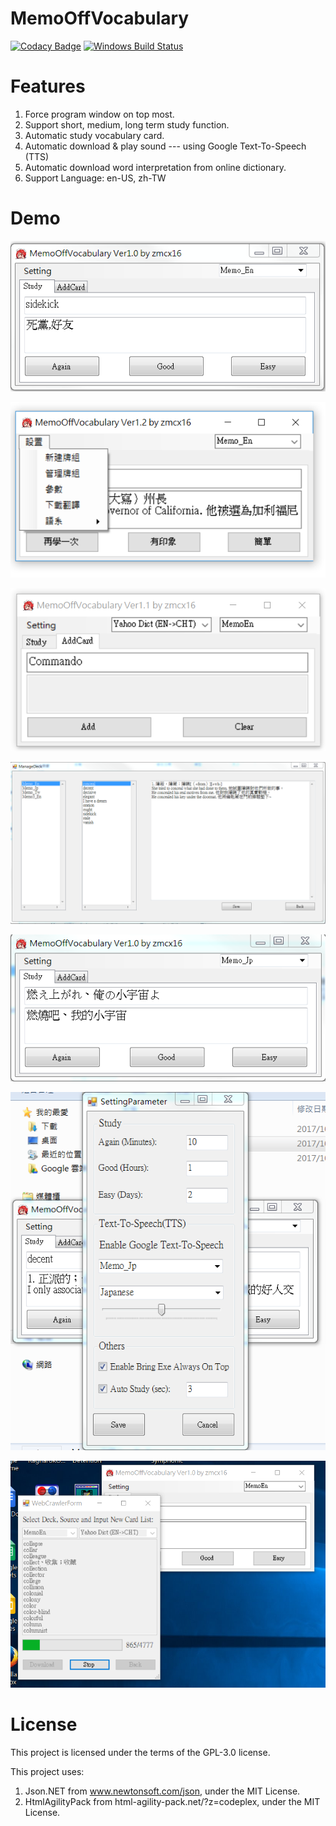 # MemoOffVocabulary
[![Codacy Badge](https://api.codacy.com/project/badge/Grade/5e7eb9f13561473f855a26a75b109969)](https://www.codacy.com/app/zmcx16/MemoOffVocabulary?utm_source=github.com&utm_medium=referral&utm_content=zmcx16/MemoOffVocabulary&utm_campaign=badger)
[![Windows Build Status](https://ci.appveyor.com/api/projects/status/github/zmcx16/MemoOffVocabulary?branch=master&svg=true)](https://ci.appveyor.com/project/zmcx16/memooffvocabulary)
# Features
1.	Force program window on top most.
2.	Support short, medium, long term study function.
3.	Automatic study vocabulary card.
4.	Automatic download & play sound --- using Google Text-To-Speech (TTS)
5.	Automatic download word interpretation from online dictionary.
6.	Support Language: en-US, zh-TW

# Demo

![image](https://github.com/zmcx16/MemoOffVocabulary/blob/master/Demo/demo1.png)

![image](https://github.com/zmcx16/MemoOffVocabulary/blob/master/Demo/demo2.png)

![image](https://github.com/zmcx16/MemoOffVocabulary/blob/master/Demo/demo3.png)

![image](https://github.com/zmcx16/MemoOffVocabulary/blob/master/Demo/demo4.png)

![image](https://github.com/zmcx16/MemoOffVocabulary/blob/master/Demo/demo5.png)

![image](https://github.com/zmcx16/MemoOffVocabulary/blob/master/Demo/demo6.png)

![image](https://github.com/zmcx16/MemoOffVocabulary/blob/master/Demo/demo7.png)

# License
This project is licensed under the terms of the GPL-3.0 license.

This project uses:
1.	Json.NET from www.newtonsoft.com/json, under the MIT License.
2.	HtmlAgilityPack from html-agility-pack.net/?z=codeplex, under the MIT License.